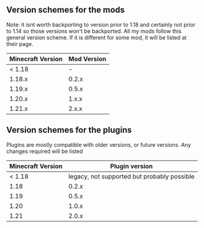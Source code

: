 ## Version schemes for the mods

Note: it isnt worth backporting to version prior to 1.18 and certainly not prior to 1.14 so those versions won't be backported.
All my mods follow this general version scheme. If it is different for some mod, it will be listed at their page.

Minecraft Version | Mod Version
------------ | ------------- 
< 1.18 | -  | 
1.18.x | 0.2.x  | 
1.19.x | 0.5.x | 
1.20.x | 1.x.x | 
1.21.x | 2.x.x | 

## Version schemes for the plugins

Plugins are mostly compatible with older versions, or future versions. Any changes required will be listed

Minecraft Version | Plugin version | 
----------------- | --------------- |
< 1.18 | legacy, not supported but probably possible
1.18 | 0.2.x
1.19 | 0.5.x
1.20 | 1.0.x
1.21 | 2.0.x
